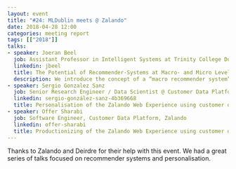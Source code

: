 ```yaml
---
layout: event
title: "#24: MLDublin meets @ Zalando"
date: 2018-04-28 12:00
categories: meeting report
tags: [["2018"]]
talks:
- speaker: Joeran Beel
  job: Assistant Professor in Intelligent Systems at Trinity College Dublin, ADAPT Centre
  linkedin: jbeel
  title: The Potential of Recommender-Systems at Macro- and Micro Level
  description: We introduce the concept of a “macro recommender system”, and “micro recommender system” respectively. Both systems can be considered as recommender systems for recommendation algorithms. A macro recommender system recommends the potentially best performing recommendation algorithm to an organization that wants to build a recommender system. This way, an organization does not need to test dozens or even more algorithms to find the best one for their particular platform. A micro recommender system recommends the potentially best-performing algorithm for each individual recommendation request. This concept is based on the premise that there is no single-best algorithm for all type of users, items, and contexts.
- speaker: Sergio Gonzalez Sanz
  job: Senior Research Engineer / Data Scientist @ Customer Data Platform, Zalando
  linkedin: sergio-gonzález-sanz-4b369668
  title: Personalisation of the Zalando Web Experience using customer data in real time with Cassandra and Flink
- speaker: Offer Sharabi
  job: Software Engineer, Customer Data Platform, Zalando
  linkedin: offer-sharabi
  title: Productionizing of the Zalando Web Experience using customer data in real time with Cassandra and Flink
---
```


Thanks to Zalando and Deirdre for their help with this event.
We had a great series of talks focused on recommender systems and personalisation. 
